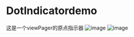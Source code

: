 # DotIndicatordemo
这是一个viewPager的原点指示器
![image](https://github.com/uulove/DotIndicatordemo/tree/master/TestDotIndicator/pics/a1.png) 
![image](https://github.com/uulove/DotIndicatordemo/tree/master/TestDotIndicator/pics/a2.png) 

